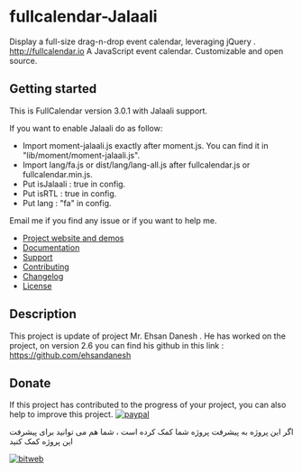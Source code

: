 # fullcalendar-Jalaali
Display a full-size drag-n-drop event calendar, leveraging jQuery . http://fullcalendar.io
A JavaScript event calendar. Customizable and open source.

Getting started
---------------
This is FullCalendar version 3.0.1 with Jalaali support.

If you want to enable Jalaali do as follow:
- Import moment-jalaali.js exactly after moment.js. You can find it in "lib/moment/moment-jalaali.js".
- Import lang/fa.js or dist/lang/lang-all.js after fullcalendar.js or fullcalendar.min.js.
- Put isJalaali : true in config.
- Put isRTL : true in config.
- Put lang : "fa" in config.

Email me if you find any issue or if you want to help me.

- [Project website and demos](http://fullcalendar.io/)
- [Documentation](http://fullcalendar.io/docs/)
- [Support](http://fullcalendar.io/support/)
- [Contributing](CONTRIBUTING.md)
- [Changelog](CHANGELOG.md)
- [License](LICENSE.txt)

Description
---------------
This project is update of project Mr. Ehsan Danesh .
He has worked on the project, on version 2.6 you can find his github in this link :
https://github.com/ehsandanesh

Donate
---------------
If this project has contributed to the progress of your project, you can also help to improve this project.
[![paypal](https://www.paypalobjects.com/en_US/i/btn/btn_donateCC_LG.gif)](https://funding.wmtransfer.com/widgets/horizontal/99d8e61b-befc-4623-a781-bec340834842?bt=0&hs=1&sum=5)

اگر این پروژه به پیشرفت پروژه شما کمک کرده است ، شما هم می توانید برای پیشرفت این پروژه کمک کنید

[![bitweb](http://bitweb.ir/demos/img/PayPing.png)](https://www.payping.ir/bitweb)
